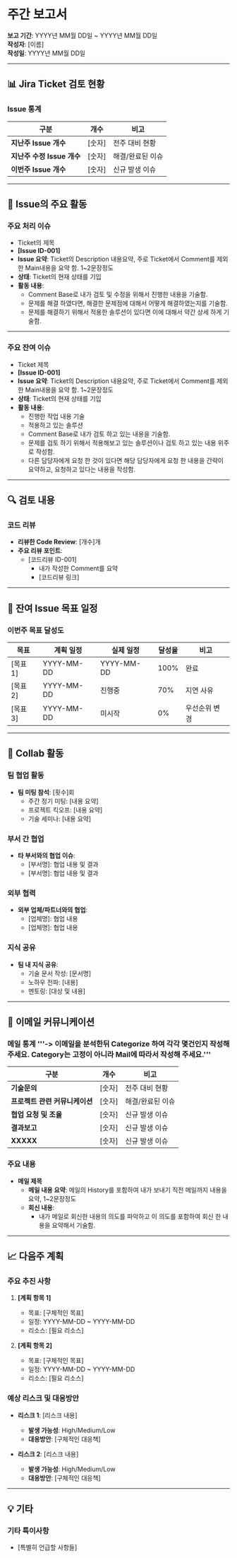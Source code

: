 # 주간 보고서

**보고 기간**: YYYY년 MM월 DD일 ~ YYYY년 MM월 DD일  
**작성자**: [이름]  
**작성일**: YYYY년 MM월 DD일  

---

## 📊 Jira Ticket 검토 현황

### Issue 통계
| 구분 | 개수 | 비고 |
|------|------|------|
| **지난주 Issue 개수** | [숫자] | 전주 대비 현황 |
| **지난주 수정 Issue 개수** | [숫자] | 해결/완료된 이슈 |
| **이번주 Issue 개수** | [숫자] | 신규 발생 이슈 |

---

## 🔧 Issue의 주요 활동

### 주요 처리 이슈
  - Ticket의 제목
  - **[Issue ID-001]**
  - **Issue 요약**: Ticket의 Description 내용요약, 주로 Ticket에서 Comment를 제외한 Main내용을 요약 함. 1~2문장정도
  - **상태**: Ticket의 현재 상태를 기입
  - **활동 내용**: 
    - Comment Base로 내가 검토 및 수정을 위해서 진행한 내용을 기술함.
    - 문제를 해결 하였다면, 해결한 문제점에 대해서 어떻게 해결하였는지를 기술함.
    - 문제를 해결하기 위해서 적용한 솔루션이 있다면 이에 대해서 약간 상세 하게 기술함.

---

### 주요 잔여 이슈
  - Ticket 제목
  - **[Issue ID-001]**
  - **Issue 요약**: Ticket의 Description 내용요약, 주로 Ticket에서 Comment를 제외한 Main내용을 요약 함. 1~2문장정도
  - **상태**: Ticket의 현재 상태를 기입
  - **활동 내용**: 
    - 진행한 작업 내용 기술
    - 적용하고 있는 솔루션
    - Comment Base로 내가 검토 하고 있는 내용을 기술함.
    - 문제를 검토 하기 위해서 적용해보고 있는 솔루션이나 검토 하고 있는 내용 위주로 작성함.
    - 다른 담당자에게 요청 한 것이 있다면 해당 담당자에게 요청 한 내용을 간략이 요약하고, 요청하고 있다는 내용을 작성함.

---

## 🔍 검토 내용

### 코드 리뷰
- **리뷰한 Code Review**: [개수]개
- **주요 리뷰 포인트**:
  - [코드리뷰 ID-001]
    - 내가 작성한 Comment를 요약
    - [코드리뷰 링크]

---

## 📅 잔여 Issue 목표 일정

### 이번주 목표 달성도
| 목표 | 계획 일정 | 실제 일정 | 달성율 | 비고 |
|------|-----------|-----------|--------|------|
| [목표 1] | YYYY-MM-DD | YYYY-MM-DD | 100% | 완료 |
| [목표 2] | YYYY-MM-DD | 진행중 | 70% | 지연 사유 |
| [목표 3] | YYYY-MM-DD | 미시작 | 0% | 우선순위 변경 |

---

## 🤝 Collab 활동

### 팀 협업 활동
- **팀 미팅 참석**: [횟수]회
  - 주간 정기 미팅: [내용 요약]
  - 프로젝트 킥오프: [내용 요약]
  - 기술 세미나: [내용 요약]

### 부서 간 협업
- **타 부서와의 협업 이슈**:
  - [부서명]: 협업 내용 및 결과
  - [부서명]: 협업 내용 및 결과

### 외부 협력
- **외부 업체/파트너와의 협업**:
  - [업체명]: 협업 내용
  - [업체명]: 협업 내용

### 지식 공유
- **팀 내 지식 공유**:
  - 기술 문서 작성: [문서명]
  - 노하우 전파: [내용]
  - 멘토링: [대상 및 내용]

---

## 📧 이메일 커뮤니케이션

### 메일 통계 '''-> 이메일을 분석한뒤 Categorize 하여 각각 몇건인지 작성해 주세요. Category는 고정이 아니라 Mail에 따라서 작성해 주세요.'''
| 구분 | 개수 | 비고 |
|------|------|------|
| **기술문의** | [숫자] | 전주 대비 현황 |
| **프로젝트 관련 커뮤니케이션** | [숫자] | 해결/완료된 이슈 |
| **협업 요청 및 조율** | [숫자] | 신규 발생 이슈 |
| **결과보고** | [숫자] | 신규 발생 이슈 |
| **XXXXX** | [숫자] | 신규 발생 이슈 |
 

### 주요 내용
- **메일 제목** 
  - **메일 내용 요약**: 메일의 History를 포함하여 내가 보내기 직전 메일까지 내용을 요약, 1~2문장정도
  - **회신 내용**: 
    - 내가 메일로 회신한 내용의 의도를 파악하고 이 의도를 포함하여 회신 한 내용을 요약해서 기술함.
---

## 📈 다음주 계획

### 주요 추진 사항
1. **[계획 항목 1]**
   - 목표: [구체적인 목표]
   - 일정: YYYY-MM-DD ~ YYYY-MM-DD
   - 리소스: [필요 리소스]

2. **[계획 항목 2]**
   - 목표: [구체적인 목표]
   - 일정: YYYY-MM-DD ~ YYYY-MM-DD
   - 리소스: [필요 리소스]

### 예상 리스크 및 대응방안
- **리스크 1**: [리스크 내용]
  - **발생 가능성**: High/Medium/Low
  - **대응방안**: [구체적인 대응책]

- **리스크 2**: [리스크 내용]
  - **발생 가능성**: High/Medium/Low
  - **대응방안**: [구체적인 대응책]

---

## 💡 기타
### 기타 특이사항
- [특별히 언급할 사항들]
